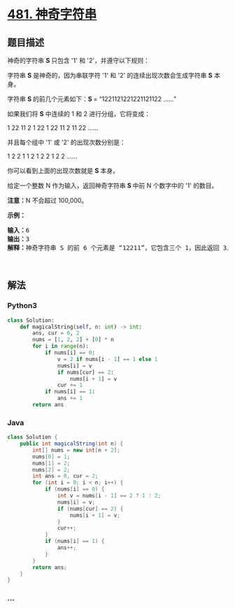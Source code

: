 # [481. 神奇字符串](https://leetcode-cn.com/problems/magical-string)



## 题目描述

<!-- 这里写题目描述 -->

<p>神奇的字符串&nbsp;<strong>S&nbsp;</strong>只包含 &#39;1&#39; 和 &#39;2&#39;，并遵守以下规则：</p>

<p>字符串 <strong>S</strong> 是神奇的，因为串联字符 &#39;1&#39; 和 &#39;2&#39; 的连续出现次数会生成字符串 <strong>S</strong> 本身。</p>

<p>字符串&nbsp;<strong>S&nbsp;</strong>的前几个元素如下：<strong>S </strong>= &ldquo;1221121221221121122 ......&rdquo;</p>

<p>如果我们将&nbsp;<strong>S</strong> 中连续的 1 和 2 进行分组，它将变成：</p>

<p>1 22 11 2 1 22 1 22 11 2 11 22 ......</p>

<p>并且每个组中 &#39;1&#39; 或 &#39;2&#39; 的出现次数分别是：</p>

<p>1 2 2 1 1 2 1 2 2 1 2 2 ......</p>

<p>你可以看到上面的出现次数就是 <strong>S</strong> 本身。</p>

<p>给定一个整数 N 作为输入，返回神奇字符串 <strong>S&nbsp;</strong>中前 N 个数字中的 &#39;1&#39; 的数目。</p>

<p><strong>注意：</strong>N 不会超过 100,000。</p>

<p><strong>示例：</strong></p>

<pre><strong>输入：</strong>6
<strong>输出：</strong>3
<strong>解释：</strong>神奇字符串 S 的前 6 个元素是 &ldquo;12211&rdquo;，它包含三个 1，因此返回 3。
</pre>

<p>&nbsp;</p>


## 解法

<!-- 这里可写通用的实现逻辑 -->

<!-- tabs:start -->

### **Python3**

<!-- 这里可写当前语言的特殊实现逻辑 -->

```python
class Solution:
    def magicalString(self, n: int) -> int:
        ans, cur = 0, 2
        nums = [1, 2, 2] + [0] * n
        for i in range(n):
            if nums[i] == 0:
                v = 2 if nums[i - 1] == 1 else 1
                nums[i] = v
                if nums[cur] == 2:
                    nums[i + 1] = v
                cur += 1
            if nums[i] == 1:
                ans += 1
        return ans
```

### **Java**

<!-- 这里可写当前语言的特殊实现逻辑 -->

```java
class Solution {
    public int magicalString(int n) {
        int[] nums = new int[n + 2];
        nums[0] = 1;
        nums[1] = 2;
        nums[2] = 2;
        int ans = 0, cur = 2;
        for (int i = 0; i < n; i++) {
            if (nums[i] == 0) {
                int v = nums[i - 1] == 2 ? 1 : 2;
                nums[i] = v;
                if (nums[cur] == 2) {
                    nums[i + 1] = v;
                }
                cur++;
            }
            if (nums[i] == 1) {
                ans++;
            }
        }
        return ans;
    }
}
```

### **...**

```

```

<!-- tabs:end -->
